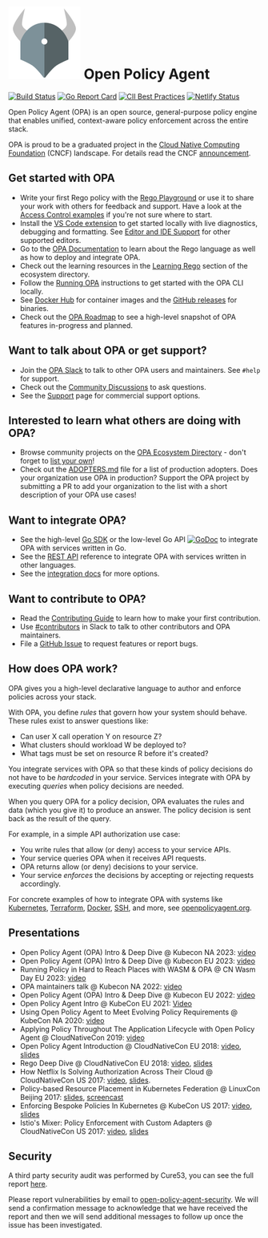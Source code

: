 # ![logo](./logo/logo-144x144.png) Open Policy Agent

[![Build Status](https://github.com/open-policy-agent/opa/workflows/Post%20Merge/badge.svg?branch=main)](https://github.com/open-policy-agent/opa/actions) [![Go Report Card](https://goreportcard.com/badge/open-policy-agent/opa)](https://goreportcard.com/report/open-policy-agent/opa) [![CII Best Practices](https://bestpractices.coreinfrastructure.org/projects/1768/badge)](https://bestpractices.coreinfrastructure.org/projects/1768) [![Netlify Status](https://api.netlify.com/api/v1/badges/4a0a092a-8741-4826-a28f-826d4a576cab/deploy-status)](https://app.netlify.com/sites/openpolicyagent/deploys)

Open Policy Agent (OPA) is an open source, general-purpose policy engine that enables unified, context-aware policy enforcement across the entire stack.

OPA is proud to be a graduated project in the [Cloud Native Computing Foundation](https://cncf.io) (CNCF) landscape. For details read the CNCF [announcement](https://www.cncf.io/announcements/2021/02/04/cloud-native-computing-foundation-announces-open-policy-agent-graduation/).

## Get started with OPA

- Write your first Rego policy with the [Rego Playground](https://play.openpolicyagent.org) or use it to share your work with others for feedback and support. Have a look at the [Access Control examples](https://play.openpolicyagent.org/?example-group=access-control) if you're not sure where to start.
- Install the [VS Code extension](https://marketplace.visualstudio.com/items?itemName=tsandall.opa) to get started locally with live diagnostics, debugging and formatting. See [Editor and IDE Support](https://www.openpolicyagent.org/docs/edge/editor-and-ide-support/) for other supported editors.
- Go to the [OPA Documentation](https://www.openpolicyagent.org/docs/latest/) to
  learn about the Rego language as well as how to deploy and integrate OPA.
- Check out the learning resources in the [Learning Rego](https://www.openpolicyagent.org/ecosystem/learning-rego/) section of the ecosystem directory.
- Follow the [Running OPA](https://www.openpolicyagent.org/docs/latest/#running-opa) instructions to get started with the OPA CLI locally.
- See [Docker Hub](https://hub.docker.com/r/openpolicyagent/opa/tags/) for container images and the [GitHub releases](https://github.com/open-policy-agent/opa/releases) for binaries.
- Check out the [OPA Roadmap](https://docs.google.com/presentation/d/16QV6gvLDOV3I0_guPC3_19g6jHkEg3X9xqMYgtoCKrs/edit?usp=sharing) to see a high-level snapshot of OPA features in-progress and planned.

## Want to talk about OPA or get support?

- Join the [OPA Slack](https://slack.openpolicyagent.org) to talk to other OPA users and maintainers. See `#help` for support.
- Check out the [Community Discussions](https://github.com/orgs/open-policy-agent/discussions) to ask questions.
- See the [Support](https://www.openpolicyagent.org/support/) page for commercial support options.

## Interested to learn what others are doing with OPA?

- Browse community projects on the [OPA Ecosystem Directory](http://openpolicyagent.org/ecosystem/) - don't forget to [list your own](https://github.com/open-policy-agent/opa/tree/main/docs#opa-ecosystem)!
- Check out the [ADOPTERS.md](./ADOPTERS.md) file for a list of production adopters. Does your organization use OPA in production? Support the OPA project by submitting a PR to add your organization to the list with a short description of your OPA use cases!

## Want to integrate OPA?

- See the high-level [Go SDK](https://www.openpolicyagent.org/docs/latest/integration/#integrating-with-the-go-sdk) or the low-level Go API
  [![GoDoc](https://godoc.org/github.com/open-policy-agent/opa?status.svg)](https://godoc.org/github.com/open-policy-agent/opa/rego)
  to integrate OPA with services written in Go.
- See the [REST API](https://www.openpolicyagent.org/docs/rest-api.html)
  reference to integrate OPA with services written in other languages.
- See the [integration docs](https://www.openpolicyagent.org/docs/latest/integration/) for more options.

## Want to contribute to OPA?

- Read the [Contributing Guide](https://www.openpolicyagent.org/docs/latest/contributing/) to learn how to make your first contribution.
- Use [#contributors](https://openpolicyagent.slack.com/archives/C02L1TLPN59) in Slack to talk to other contributors and OPA maintainers.
- File a [GitHub Issue](https://github.com/open-policy-agent/opa/issues) to request features or report bugs.

## How does OPA work?

OPA gives you a high-level declarative language to author and enforce policies
across your stack.

With OPA, you define _rules_ that govern how your system should behave. These
rules exist to answer questions like:

- Can user X call operation Y on resource Z?
- What clusters should workload W be deployed to?
- What tags must be set on resource R before it's created?

You integrate services with OPA so that these kinds of policy decisions do not
have to be _hardcoded_ in your service. Services integrate with OPA by
executing _queries_ when policy decisions are needed.

When you query OPA for a policy decision, OPA evaluates the rules and data
(which you give it) to produce an answer. The policy decision is sent back as
the result of the query.

For example, in a simple API authorization use case:

- You write rules that allow (or deny) access to your service APIs.
- Your service queries OPA when it receives API requests.
- OPA returns allow (or deny) decisions to your service.
- Your service _enforces_ the decisions by accepting or rejecting requests accordingly.

For concrete examples of how to integrate OPA with systems like [Kubernetes](https://www.openpolicyagent.org/docs/kubernetes-admission-control.html), [Terraform](https://www.openpolicyagent.org/docs/terraform.html), [Docker](https://www.openpolicyagent.org/docs/docker-authorization.html), [SSH](https://www.openpolicyagent.org/docs/ssh-and-sudo-authorization.html), and more, see [openpolicyagent.org](https://www.openpolicyagent.org).

## Presentations

- Open Policy Agent (OPA) Intro & Deep Dive @ Kubecon NA 2023: [video](https://www.youtube.com/watch?v=wJkjsvVpj_Q)
- Open Policy Agent (OPA) Intro & Deep Dive @ Kubecon EU 2023: [video](https://www.youtube.com/watch?v=6RNp3m_THw4)
- Running Policy in Hard to Reach Places with WASM & OPA @ CN Wasm Day EU 2023: [video](https://www.youtube.com/watch?v=BdeBhukLwt4)
- OPA maintainers talk @ Kubecon NA 2022: [video](https://www.youtube.com/watch?v=RMiovzGGCfI)
- Open Policy Agent (OPA) Intro & Deep Dive @ Kubecon EU 2022: [video](https://www.youtube.com/watch?v=MhyQxIp1H58)
- Open Policy Agent Intro @ KubeCon EU 2021: [Video](https://www.youtube.com/watch?v=2CgeiWkliaw)
- Using Open Policy Agent to Meet Evolving Policy Requirements @ KubeCon NA 2020: [video](https://www.youtube.com/watch?v=zVuM7F_BTyc)
- Applying Policy Throughout The Application Lifecycle with Open Policy Agent @ CloudNativeCon 2019: [video](https://www.youtube.com/watch?v=cXfsaE6RKfc)
- Open Policy Agent Introduction @ CloudNativeCon EU 2018: [video](https://youtu.be/XEHeexPpgrA), [slides](https://www.slideshare.net/TorinSandall/opa-the-cloud-native-policy-engine)
- Rego Deep Dive @ CloudNativeCon EU 2018: [video](https://youtu.be/4mBJSIhs2xQ), [slides](https://www.slideshare.net/TorinSandall/rego-deep-dive)
- How Netflix Is Solving Authorization Across Their Cloud @ CloudNativeCon US 2017: [video](https://www.youtube.com/watch?v=R6tUNpRpdnY), [slides](https://www.slideshare.net/TorinSandall/how-netflix-is-solving-authorization-across-their-cloud).
- Policy-based Resource Placement in Kubernetes Federation @ LinuxCon Beijing 2017: [slides](https://www.slideshare.net/TorinSandall/policybased-resource-placement-across-hybrid-cloud), [screencast](https://www.youtube.com/watch?v=hRz13baBhfg&feature=youtu.be)
- Enforcing Bespoke Policies In Kubernetes @ KubeCon US 2017: [video](https://www.youtube.com/watch?v=llDI8VvkUj8), [slides](https://www.slideshare.net/TorinSandall/enforcing-bespoke-policies-in-kubernetes)
- Istio's Mixer: Policy Enforcement with Custom Adapters @ CloudNativeCon US 2017: [video](https://www.youtube.com/watch?v=czZLXUqzd24), [slides](https://www.slideshare.net/TorinSandall/istios-mixer-policy-enforcement-with-custom-adapters-cloud-nativecon-17)

## Security

A third party security audit was performed by Cure53, you can see the full report [here](SECURITY_AUDIT.pdf).

Please report vulnerabilities by email to [open-policy-agent-security](mailto:open-policy-agent-security@googlegroups.com).
We will send a confirmation message to acknowledge that we have received the
report and then we will send additional messages to follow up once the issue
has been investigated.
